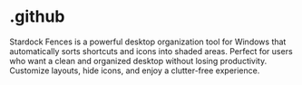 # .github
Stardock Fences is a powerful desktop organization tool for Windows that automatically sorts shortcuts and icons into shaded areas. Perfect for users who want a clean and organized desktop without losing productivity. Customize layouts, hide icons, and enjoy a clutter-free experience.
